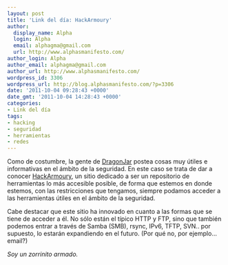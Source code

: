 ```yaml
---
layout: post
title: 'Link del día: HackArmoury'
author:
  display_name: Alpha
  login: Alpha
  email: alphagma@gmail.com
  url: http://www.alphasmanifesto.com/
author_login: Alpha
author_email: alphagma@gmail.com
author_url: http://www.alphasmanifesto.com/
wordpress_id: 3306
wordpress_url: http://blog.alphasmanifesto.com/?p=3306
date: '2011-10-04 09:28:43 +0000'
date_gmt: '2011-10-04 14:28:43 +0000'
categories:
- Link del día
tags:
- hacking
- seguridad
- herramientas
- redes
---
```


Como de costumbre, la gente de [DragonJar](http://www.dragonjar.org/hackarmoury-herramientas-de-seguridad-siempre-disponibles.xhtml) postea cosas muy útiles e informativas en el ámbito de la seguridad. En este caso se trata de dar a conocer [HackArmoury](http://www.hackarmoury.com/), un sitio dedicado a ser un repositorio de herramientas lo más accesible posible, de forma que estemos en donde estemos, con las restricciones que tengamos, siempre podamos acceder a las herramientas útiles en el ámbito de la seguridad.

Cabe destacar que este sitio ha innovado en cuanto a las formas que se tiene de acceder a él. No sólo están el típico HTTP y FTP, sino que también podemos entrar a través de Samba (SMB), rsync, IPv6, TFTP, SVN.. por supuesto, lo estarán expandiendo en el futuro. (Por qué no, por ejemplo... email?)

_Soy un zorrinito armado._
